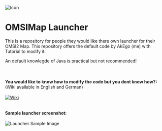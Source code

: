 ![Icon](https://i.imgur.com/VBfkmAr.png?1)
# OMSIMap Launcher
This is a repository for people they would like there own launcher for their OMSI2 Map. This repository offers the default code by AkEgo (me) with Tutorial to modify it.

An default knowlegde of Java is practical but not recommended!
<br /><br /><br /><br />
**You would like to know how to modify the code but you dont know how?:** <br />
(Wiki available in English and German)<br /><br />
[![Wiki](https://i.imgur.com/IDhUgMu.png)](https://github.com/EgoLeX/omsimaplauncher/wiki)<br /><br /><br />
**Sample launcher screenshot:**<br /><br />
![Launcher Sample Image](https://i.imgur.com/j02J1aF.png)
